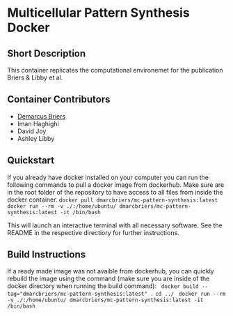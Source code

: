 # Multicellular Pattern Synthesis Docker

## Short Description

This container replicates the computational environemet for the publication Briers & Libby et al.

## Container Contributors
- [Demarcus Briers](https://github.com/dmarcbriers)
- Iman Haghighi
- David Joy
- Ashley Libby


## Quickstart
If you already have docker installed on your computer you can run the following commands to pull a docker image from dockerhub. Make sure are in the root folder of the repository to have access to all files from inside the docker container.
```docker pull dmarcbriers/mc-pattern-synthesis:latest ```
```docker run --rm -v ./:/home/ubuntu/ dmarcbriers/mc-pattern-synthesis:latest -it /bin/bash```

This will launch an interactive terminal with all necessary software. See the README in the respective directiory for further instructions.

## Build Instructions
If a ready made image was not avaible from dockerhub, you can quickly rebuild the image using the command (make sure you are inside of the docker directory when running the build command):
``` docker build --tag="dmarcbriers/mc-pattern-synthesis:latest" .```
```cd ../ ```
```docker run --rm -v ./:/home/ubuntu/ dmarcbriers/mc-pattern-synthesis:latest -it /bin/bash```